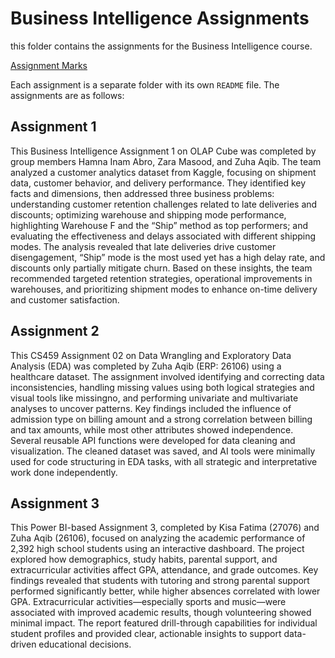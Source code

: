 # Business Intelligence Assignments
this folder contains the assignments for the Business Intelligence course. 

[Assignment Marks](https://docs.google.com/spreadsheets/d/1ROS8PsmJWzdq621rZk_Ag2Yo8LNBg2DsdShw7MTOIfk/edit?gid=0#gid=0)

Each assignment is a separate folder with its own `README` file. The assignments are as follows:

## Assignment 1
This Business Intelligence Assignment 1 on OLAP Cube was completed by group members Hamna Inam Abro, Zara Masood, and Zuha Aqib. The team analyzed a customer analytics dataset from Kaggle, focusing on shipment data, customer behavior, and delivery performance. They identified key facts and dimensions, then addressed three business problems: understanding customer retention challenges related to late deliveries and discounts; optimizing warehouse and shipping mode performance, highlighting Warehouse F and the “Ship” method as top performers; and evaluating the effectiveness and delays associated with different shipping modes. The analysis revealed that late deliveries drive customer disengagement, “Ship” mode is the most used yet has a high delay rate, and discounts only partially mitigate churn. Based on these insights, the team recommended targeted retention strategies, operational improvements in warehouses, and prioritizing shipment modes to enhance on-time delivery and customer satisfaction.

## Assignment 2
This CS459 Assignment 02 on Data Wrangling and Exploratory Data Analysis (EDA) was completed by Zuha Aqib (ERP: 26106) using a healthcare dataset. The assignment involved identifying and correcting data inconsistencies, handling missing values using both logical strategies and visual tools like missingno, and performing univariate and multivariate analyses to uncover patterns. Key findings included the influence of admission type on billing amount and a strong correlation between billing and tax amounts, while most other attributes showed independence. Several reusable API functions were developed for data cleaning and visualization. The cleaned dataset was saved, and AI tools were minimally used for code structuring in EDA tasks, with all strategic and interpretative work done independently.

## Assignment 3
This Power BI-based Assignment 3, completed by Kisa Fatima (27076) and Zuha Aqib (26106), focused on analyzing the academic performance of 2,392 high school students using an interactive dashboard. The project explored how demographics, study habits, parental support, and extracurricular activities affect GPA, attendance, and grade outcomes. Key findings revealed that students with tutoring and strong parental support performed significantly better, while higher absences correlated with lower GPA. Extracurricular activities—especially sports and music—were associated with improved academic results, though volunteering showed minimal impact. The report featured drill-through capabilities for individual student profiles and provided clear, actionable insights to support data-driven educational decisions.